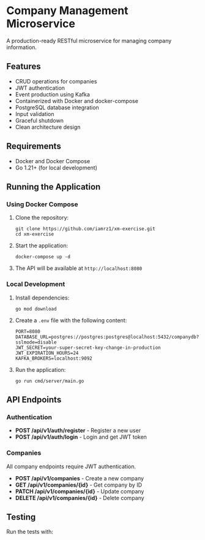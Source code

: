# Company Management Microservice

A production-ready RESTful microservice for managing company information.

## Features

- CRUD operations for companies
- JWT authentication
- Event production using Kafka
- Containerized with Docker and docker-compose
- PostgreSQL database integration
- Input validation
- Graceful shutdown
- Clean architecture design

## Requirements

- Docker and Docker Compose
- Go 1.21+ (for local development)

## Running the Application

### Using Docker Compose

1. Clone the repository:
   ```
   git clone https://github.com/iamrz1/xm-exercise.git
   cd xm-exercise
   ```

2. Start the application:
   ```
   docker-compose up -d
   ```

3. The API will be available at `http://localhost:8080`

### Local Development

1. Install dependencies:
   ```
   go mod download
   ```

2. Create a `.env` file with the following content:
   ```
   PORT=8080
   DATABASE_URL=postgres://postgres:postgres@localhost:5432/companydb?sslmode=disable
   JWT_SECRET=your-super-secret-key-change-in-production
   JWT_EXPIRATION_HOURS=24
   KAFKA_BROKERS=localhost:9092
   ```

3. Run the application:
   ```
   go run cmd/server/main.go
   ```

## API Endpoints

### Authentication

- **POST /api/v1/auth/register** - Register a new user
- **POST /api/v1/auth/login** - Login and get JWT token

### Companies

All company endpoints require JWT authentication.

- **POST /api/v1/companies** - Create a new company
- **GET /api/v1/companies/{id}** - Get company by ID
- **PATCH /api/v1/companies/{id}** - Update company
- **DELETE /api/v1/companies/{id}** - Delete company

## Testing

Run the tests with: 